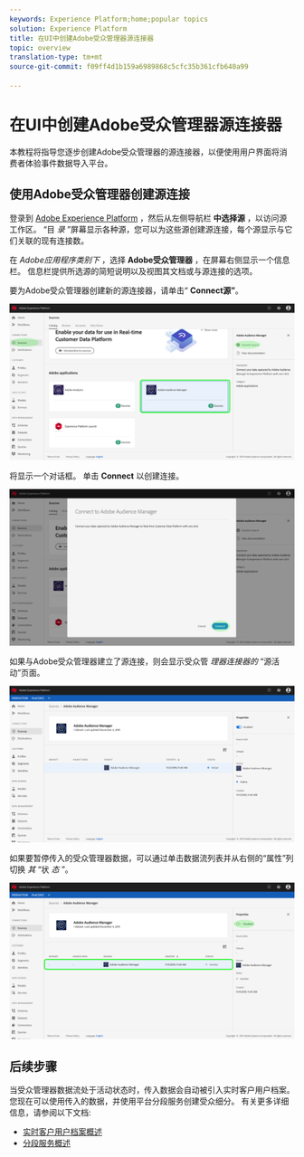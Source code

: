 ```yaml
---
keywords: Experience Platform;home;popular topics
solution: Experience Platform
title: 在UI中创建Adobe受众管理器源连接器
topic: overview
translation-type: tm+mt
source-git-commit: f09ff4d1b159a6989868c5cfc35b361cfb640a99

---
```



# 在UI中创建Adobe受众管理器源连接器

本教程将指导您逐步创建Adobe受众管理器的源连接器，以便使用用户界面将消费者体验事件数据导入平台。

## 使用Adobe受众管理器创建源连接

登录到 <a href="https://platform.adobe.com" target="_blank">Adobe Experience Platform</a> ，然后从左侧导航栏 **中选择源** ，以访问源工作区。 “目 *录* ”屏幕显示各种源，您可以为这些源创建源连接，每个源显示与它们关联的现有连接数。

在 *Adobe应用程序类别下* ，选择 **Adobe受众管理器** ，在屏幕右侧显示一个信息栏。 信息栏提供所选源的简短说明以及视图其文档或与源连接的选项。

要为Adobe受众管理器创建新的源连接器，请单击“ **Connect源”**。

![](../../../../images/tutorials/create/aam/aam_catalog.png)

将显示一个对话框。 单击 **Connect** 以创建连接。

![](../../../../images/tutorials/create/aam/aam_connect_full.png)

如果与Adobe受众管理器建立了源连接，则会显示受众管 *理器连接器的* “源活动”页面。

![](../../../../images/tutorials/create/aam/aam_flow.png)

如果要暂停传入的受众管理器数据，可以通过单击数据流列表并从右侧的“属性”列切换 *其* “状 *态* ”。

![](../../../../images/tutorials/create/aam/aam_flow_disable.png)

## 后续步骤

当受众管理器数据流处于活动状态时，传入数据会自动被引入实时客户用户档案。 您现在可以使用传入的数据，并使用平台分段服务创建受众细分。 有关更多详细信息，请参阅以下文档:

- [实时客户用户档案概述](../../../../../profile/home.md)
- [分段服务概述](../../../../../segmentation/home.md)